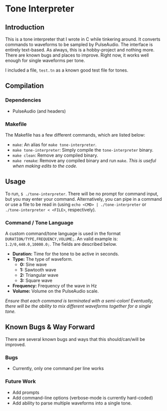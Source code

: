 # Tone Interpreter

## Introduction

This is a tone interpreter that I wrote in C while tinkering around.  It converts commands to waveforms to be sampled by PulseAudio.  The interface is entirely text-based.  As always, this is a hobby-project and nothing more.  There are known bugs and places to improve.  Right now, it works well enough for single waveforms per tone.

I included a file, `test.tn` as a known good test file for tones.

## Compilation

### Dependencies

* PulseAudio (and headers)

### Makefile

The Makefile has a few different commands, which are listed below:
* `make`: An alias for `make tone-interpreter`.
* `make tone-interpreter`: Simply compile the `tone-interpreter` binary.
* `make clean`: Remove any compiled binary.
* `make remake`: Remove any compiled binary and run `make`.  *This is useful when making edits to the code.*

## Usage

To run, `$ ./tone-interpreter`.  There will be no prompt for command input, but you may enter your command.  Alternatively, you can pipe in a command or use a file to be read in (using `echo <CMD> | ./tone-interpreter` or `./tone-interpreter < <FILE>`, respectively).

### Command / Tone Language

A custom command/tone language is used in the format `DURATION/TYPE,FREQUENCY,VOLUME;`.  An valid example is: `1.2/0,440.0,10000.0;`.  The fields are described below.

* **Duration:** Time for the tone to be active in seconds.
* **Type:** The type of waveform.
    * **0:** Sine wave
    * **1:** Sawtooth wave
    * **2:** Triangular wave
    * **3:** Square wave
* **Frequency:** Frequency of the wave in Hz
* **Volume:** Volume on the PulseAudio scale.

*Ensure that each command is terminated with a semi-colon!*
*Eventually, there will be the ability to mix different waveforms together for a single tone.*

## Known Bugs & Way Forward

There are several known bugs and ways that this should/can/will be improved.

### Bugs
* Currently, only one command per line works

### Future Work

* Add prompts
* Add command-line options (verbose-mode is currently hard-coded)
* Add ability to parse multiple waveforms into a single tone.

